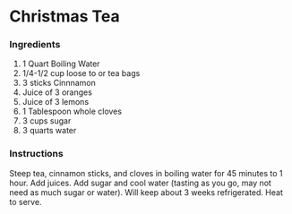 # Christmas Tea

### Ingredients

1. 1 Quart Boiling Water
2. 1/4-1/2 cup loose to or tea bags
3. 3 sticks Cinnnamon
4. Juice of 3 oranges
5. Juice of 3 lemons
6. 1 Tablespoon whole cloves
7. 3 cups sugar
8. 3 quarts water

### Instructions
Steep tea, cinnamon sticks, and cloves in boiling water for 45 minutes to 1 hour. Add juices. Add sugar and cool water (tasting as you go, may not need as much sugar or water). Will keep about 3 weeks refrigerated. Heat to serve.

